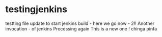 # testingjenkins
testting file update to start jenkins build - here we go now - 2!!
Another invocation - of jenkins
Processing again
This is a new one !
chinga pinfa
